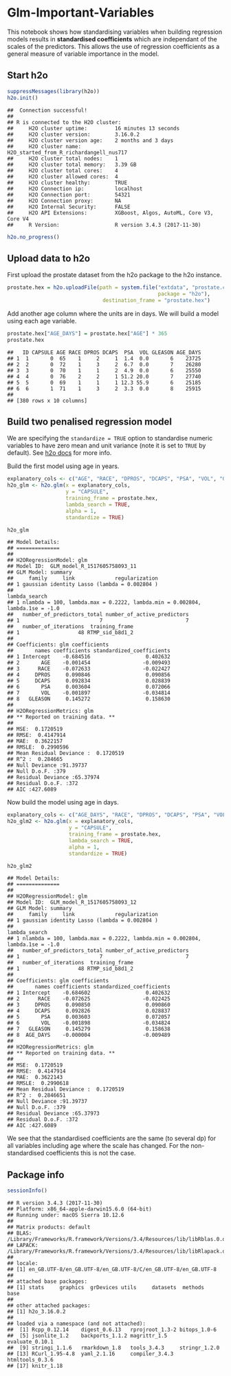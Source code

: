 Glm-Important-Variables
================

This notebook shows how standardising variables when building regression models results in **standardised coefficients** which are independant of the scales of the predictors. This allows the use of regression coefficients as a general measure of variable importance in the model.

Start h2o
---------

``` r
suppressMessages(library(h2o))
h2o.init()
```

    ##  Connection successful!
    ## 
    ## R is connected to the H2O cluster: 
    ##     H2O cluster uptime:         16 minutes 13 seconds 
    ##     H2O cluster version:        3.16.0.2 
    ##     H2O cluster version age:    2 months and 3 days  
    ##     H2O cluster name:           H2O_started_from_R_richardangell_nus717 
    ##     H2O cluster total nodes:    1 
    ##     H2O cluster total memory:   3.39 GB 
    ##     H2O cluster total cores:    4 
    ##     H2O cluster allowed cores:  4 
    ##     H2O cluster healthy:        TRUE 
    ##     H2O Connection ip:          localhost 
    ##     H2O Connection port:        54321 
    ##     H2O Connection proxy:       NA 
    ##     H2O Internal Security:      FALSE 
    ##     H2O API Extensions:         XGBoost, Algos, AutoML, Core V3, Core V4 
    ##     R Version:                  R version 3.4.3 (2017-11-30)

``` r
h2o.no_progress()
```

Upload data to h2o
------------------

First upload the prostate dataset from the h2o package to the h2o instance.

``` r
prostate.hex = h2o.uploadFile(path = system.file("extdata", "prostate.csv",
                                                 package = "h2o"),
                               destination_frame = "prostate.hex")
```

Add another age column where the units are in days. We will build a model using each age variable.

``` r
prostate.hex["AGE_DAYS"] = prostate.hex["AGE"] * 365
prostate.hex
```

    ##   ID CAPSULE AGE RACE DPROS DCAPS  PSA  VOL GLEASON AGE_DAYS
    ## 1  1       0  65    1     2     1  1.4  0.0       6    23725
    ## 2  2       0  72    1     3     2  6.7  0.0       7    26280
    ## 3  3       0  70    1     1     2  4.9  0.0       6    25550
    ## 4  4       0  76    2     2     1 51.2 20.0       7    27740
    ## 5  5       0  69    1     1     1 12.3 55.9       6    25185
    ## 6  6       1  71    1     3     2  3.3  0.0       8    25915
    ## 
    ## [380 rows x 10 columns]

Build two penalised regression model
------------------------------------

We are specifying the `standardize = TRUE` option to standardise numeric variables to have zero mean and unit variance (note it is set to `TRUE` by default). See [h2o docs](http://docs.h2o.ai/h2o/latest-stable/h2o-docs/data-science/algo-params/standardize.html) for more info.

Build the first model using age in years.

``` r
explanatory_cols <- c("AGE", "RACE", "DPROS", "DCAPS", "PSA", "VOL", "GLEASON")
h2o_glm <- h2o.glm(x = explanatory_cols,
                   y = "CAPSULE",
                   training_frame = prostate.hex,
                   lambda_search = TRUE,
                   alpha = 1,
                   standardize = TRUE)
```

``` r
h2o_glm
```

    ## Model Details:
    ## ==============
    ## 
    ## H2ORegressionModel: glm
    ## Model ID:  GLM_model_R_1517605758093_11 
    ## GLM Model: summary
    ##     family     link             regularization
    ## 1 gaussian identity Lasso (lambda = 0.002804 )
    ##                                                                  lambda_search
    ## 1 nlambda = 100, lambda.max = 0.2222, lambda.min = 0.002804, lambda.1se = -1.0
    ##   number_of_predictors_total number_of_active_predictors
    ## 1                          7                           7
    ##   number_of_iterations  training_frame
    ## 1                   48 RTMP_sid_b8d1_2
    ## 
    ## Coefficients: glm coefficients
    ##       names coefficients standardized_coefficients
    ## 1 Intercept    -0.684516                  0.402632
    ## 2       AGE    -0.001454                 -0.009493
    ## 3      RACE    -0.072633                 -0.022427
    ## 4     DPROS     0.090846                  0.090856
    ## 5     DCAPS     0.092834                  0.028839
    ## 6       PSA     0.003604                  0.072066
    ## 7       VOL    -0.001897                 -0.034814
    ## 8   GLEASON     0.145272                  0.158630
    ## 
    ## H2ORegressionMetrics: glm
    ## ** Reported on training data. **
    ## 
    ## MSE:  0.1720519
    ## RMSE:  0.4147914
    ## MAE:  0.3622157
    ## RMSLE:  0.2990596
    ## Mean Residual Deviance :  0.1720519
    ## R^2 :  0.284665
    ## Null Deviance :91.39737
    ## Null D.o.F. :379
    ## Residual Deviance :65.37974
    ## Residual D.o.F. :372
    ## AIC :427.6089

Now build the model using age in days.

``` r
explanatory_cols <- c("AGE_DAYS", "RACE", "DPROS", "DCAPS", "PSA", "VOL", "GLEASON")
h2o_glm2 <- h2o.glm(x = explanatory_cols,
                    y = "CAPSULE",
                    training_frame = prostate.hex,
                    lambda_search = TRUE,
                    alpha = 1,
                    standardize = TRUE)
```

``` r
h2o_glm2
```

    ## Model Details:
    ## ==============
    ## 
    ## H2ORegressionModel: glm
    ## Model ID:  GLM_model_R_1517605758093_12 
    ## GLM Model: summary
    ##     family     link             regularization
    ## 1 gaussian identity Lasso (lambda = 0.002804 )
    ##                                                                  lambda_search
    ## 1 nlambda = 100, lambda.max = 0.2222, lambda.min = 0.002804, lambda.1se = -1.0
    ##   number_of_predictors_total number_of_active_predictors
    ## 1                          7                           7
    ##   number_of_iterations  training_frame
    ## 1                   48 RTMP_sid_b8d1_2
    ## 
    ## Coefficients: glm coefficients
    ##       names coefficients standardized_coefficients
    ## 1 Intercept    -0.684602                  0.402632
    ## 2      RACE    -0.072625                 -0.022425
    ## 3     DPROS     0.090850                  0.090860
    ## 4     DCAPS     0.092826                  0.028837
    ## 5       PSA     0.003603                  0.072057
    ## 6       VOL    -0.001898                 -0.034824
    ## 7   GLEASON     0.145279                  0.158638
    ## 8  AGE_DAYS    -0.000004                 -0.009489
    ## 
    ## H2ORegressionMetrics: glm
    ## ** Reported on training data. **
    ## 
    ## MSE:  0.1720519
    ## RMSE:  0.4147914
    ## MAE:  0.3622143
    ## RMSLE:  0.2990618
    ## Mean Residual Deviance :  0.1720519
    ## R^2 :  0.2846651
    ## Null Deviance :91.39737
    ## Null D.o.F. :379
    ## Residual Deviance :65.37973
    ## Residual D.o.F. :372
    ## AIC :427.6089

We see that the standardised coefficients are the same (to several dp) for all variables including age where the scale has changed. For the non-standardised coefficients this is not the case.

Package info
------------

``` r
sessionInfo()
```

    ## R version 3.4.3 (2017-11-30)
    ## Platform: x86_64-apple-darwin15.6.0 (64-bit)
    ## Running under: macOS Sierra 10.12.6
    ## 
    ## Matrix products: default
    ## BLAS: /Library/Frameworks/R.framework/Versions/3.4/Resources/lib/libRblas.0.dylib
    ## LAPACK: /Library/Frameworks/R.framework/Versions/3.4/Resources/lib/libRlapack.dylib
    ## 
    ## locale:
    ## [1] en_GB.UTF-8/en_GB.UTF-8/en_GB.UTF-8/C/en_GB.UTF-8/en_GB.UTF-8
    ## 
    ## attached base packages:
    ## [1] stats     graphics  grDevices utils     datasets  methods   base     
    ## 
    ## other attached packages:
    ## [1] h2o_3.16.0.2
    ## 
    ## loaded via a namespace (and not attached):
    ##  [1] Rcpp_0.12.14    digest_0.6.13   rprojroot_1.3-2 bitops_1.0-6   
    ##  [5] jsonlite_1.2    backports_1.1.2 magrittr_1.5    evaluate_0.10.1
    ##  [9] stringi_1.1.6   rmarkdown_1.8   tools_3.4.3     stringr_1.2.0  
    ## [13] RCurl_1.95-4.8  yaml_2.1.16     compiler_3.4.3  htmltools_0.3.6
    ## [17] knitr_1.18
